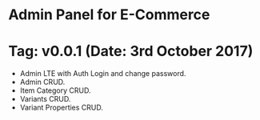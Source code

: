 # Admin Panel for E-Commerce #

# Tag: v0.0.1 (Date: 3rd October 2017)
- Admin LTE with Auth Login and change password.
- Admin CRUD.
- Item Category CRUD.
- Variants CRUD.
- Variant Properties CRUD.
